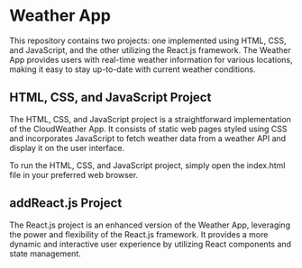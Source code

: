# Weather App

This repository contains two projects: one implemented using HTML, CSS, and JavaScript, and the other utilizing the React.js framework. The Weather App provides users with real-time weather information for various locations, making it easy to stay up-to-date with current weather conditions.

## HTML, CSS, and JavaScript Project

The HTML, CSS, and JavaScript project is a straightforward implementation of the CloudWeather App. It consists of static web pages styled using CSS and incorporates JavaScript to fetch weather data from a weather API and display it on the user interface.

To run the HTML, CSS, and JavaScript project, simply open the index.html file in your preferred web browser.

## addReact.js Project

The React.js project is an enhanced version of the Weather App, leveraging the power and flexibility of the React.js framework. It provides a more dynamic and interactive user experience by utilizing React components and state management.
